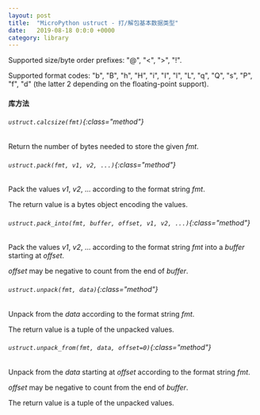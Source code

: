 ```yaml
---
layout: post
title:  "MicroPython ustruct - 打/解包基本数据类型"
date:   2019-08-18 0:0:0 +0000
category: library
---
```


Supported size/byte order prefixes: "@", "<", ">", "!".

Supported format codes: "b", "B", "h", "H", "i", "I", "l", "L", "q",
"Q", "s", "P", "f", "d" (the latter 2 depending on the floating-point
support).


#### 库方法

###### `ustruct.calcsize(fmt)`{:class="method"}

Return the number of bytes needed to store the given *fmt*.

###### `ustruct.pack(fmt, v1, v2, ...)`{:class="method"}

Pack the values *v1*, *v2*, ... according to the format string *fmt*. 

The return value is a bytes object encoding the values.


###### `ustruct.pack_into(fmt, buffer, offset, v1, v2, ...)`{:class="method"}

Pack the values *v1*, *v2*, ... according to the format string
*fmt* into a *buffer* starting at *offset*. 

*offset* may be negative to count from the end of *buffer*.


###### `ustruct.unpack(fmt, data)`{:class="method"}

Unpack from the *data* according to the format string *fmt*. 

The return value is a tuple of the unpacked values.


###### `ustruct.unpack_from(fmt, data, offset=0)`{:class="method"}

Unpack from the *data* starting at *offset* according to the format
string *fmt*. 

*offset* may be negative to count from the end of *buffer*. 

The return value is a tuple of the unpacked values.
